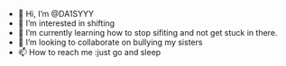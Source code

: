 - 👋 Hi, I’m @DA1SYYY
- 👀 I’m interested in shifting
- 🌱 I’m currently learning how to stop sifiting and not get stuck in there.
- 💞️ I’m looking to collaborate on bullying my sisters
- 📫 How to reach me :just go and sleep

<!---
DA1SYYY/DA1SYYY is a ✨ special ✨ repository because its `README.md` (this file) appears on your GitHub profile.
You can click the Preview link to take a look at your changes.
--->
